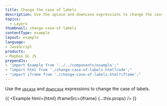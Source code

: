 ```yaml
---
title: Change the case of labels
description: Use the upcase and downcase expressions to change the case of labels.
topics:
  - Layers
thumbnail: change-case-of-labels
contentType: example
layout: example
language:
- JavaScript
products:
- Mapbox GL JS
prependJs:
- "import Example from '../../components/example';"
- "import html from './change-case-of-labels.html?code';"
- "import iframe from './change-case-of-labels.html?iframe';"
---
```


Use the [`upcase`](/mapbox-gl-js/style-spec/expressions/#upcase) and [`downcase`](/mapbox-gl-js/style-spec/expressions/#downcase) expressions to change the case of labels.

{{ <Example html={html} iframeSrc={iframe} {...this.props} /> }}
